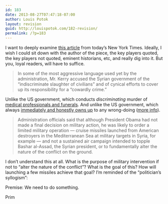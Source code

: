 ```yaml
---
id: 183
date: 2013-08-27T07:47:18-07:00
author: Louis Potok
layout: revision
guid: http://louispotok.com/182-revision/
permalink: /?p=183
---
```

I want to deeply examine [this article](http://www.nytimes.com/2013/08/27/world/middleeast/syria-assad.html?hp&_r=0&pagewanted=all) from today&#8217;s New York Times. Ideally, I wish I could sit down with the author of the piece, the key players quoted, the key players not quoted, eminent historians, etc, and really dig into it. But you, loyal readers, will have to suffice.

> In some of the most aggressive language used yet by the administration, Mr. Kerry accused the Syrian government of the “indiscriminate slaughter of civilians” and of cynical efforts to cover up its responsibility for a “cowardly crime.”

Unlike the US government, which conducts _discriminating_ murder of [medical professionals and funerals](http://www.salon.com/2012/02/05/u_s_drones_targeting_rescuers_and_mourners/singleton/). And unlike the US government, which always [immediately and honestly owns up](http://www.theguardian.com/world/2013/jul/02/james-clapper-senate-erroneous) to any wrong-doing ([more info](http://en.wikipedia.org/wiki/James_Clapper#False_testimony_to_Congress_on_NSA_surveillance_programs)).

> Administration officials said that although President Obama had not made a final decision on military action, he was likely to order a limited military operation — cruise missiles launched from American destroyers in the Mediterranean Sea at military targets in Syria, for example — and not a sustained air campaign intended to topple Bashar al-Assad, the Syrian president, or to fundamentally alter the nature of the conflict on the ground.

I don&#8217;t understand this at all. What is the purpose of military intervention if not to &#8220;alter the nature of the conflict&#8221;? What is the goal of this? How will launching a few missiles achieve that goal? I&#8217;m reminded of the &#8220;politician&#8217;s syllogism&#8221;:

Premise: We need to do something.

Prim